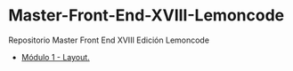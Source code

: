# Master-Front-End-XVIII-Lemoncode

Repositorio Master Front End XVIII Edición Lemoncode

- [Módulo 1 - Layout.](./Módulo%201%20-%20Layout/)
